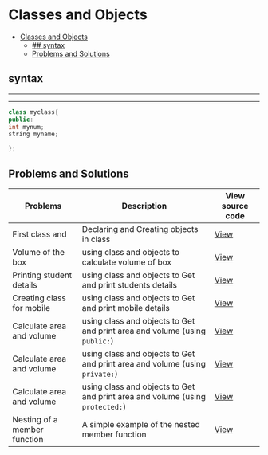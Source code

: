 # Classes and Objects

- [Classes and Objects](#classes-and-objects)
  - [## syntax](#-syntax)
  - [Problems and Solutions](#problems-and-solutions)

## syntax 
---
---

```cpp
class myclass{
public:
int mynum;
string myname;

};

```

<!-- | Title   | Text                |  [View](https://www.example.com)                | -->

## Problems and Solutions

| Problems         | Description                |View source code                    |
| -----------      | -----------                         | -----------                         |
| First class  and     |   Declaring and Creating objects in class   |[View](first-class.cpp)    |
| Volume of the box  | using class and objects to calculate volume of box                |  [View](vol-of-box.cpp)                |
| Printing student details | using class and objects to Get and print students details         |  [View](Student-details.cpp)                |
| Creating class for mobile | using class and objects to Get and print mobile details       |  [View](Mobile-details.cpp)                |
| Calculate area and volume | using class and objects to Get and print area and volume (using `public:`)     |  [View](Area-volume-of-room.cpp)                |
| Calculate area and volume | using class and objects to Get and print area and volume (using `private:`)     |  [View](Area-volume-of-room2.cpp)                |
| Calculate area and volume | using class and objects to Get and print area and volume (using `protected:`)     |  [View](Area-volume-of-room3.cpp)                |
| Nesting of a member function | A simple example of  the nested member function   |  [View](Nesting-of-a-member-function.cpp)                |



